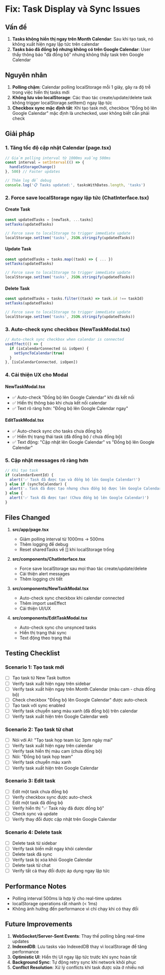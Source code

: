 # Fix: Task Display và Sync Issues

## Vấn đề
1. **Tasks không hiển thị ngay trên Month Calendar**: Sau khi tạo task, nó không xuất hiện ngay lập tức trên calendar
2. **Tasks báo đã đồng bộ nhưng không có trên Google Calendar**: User thấy thông báo "đã đồng bộ" nhưng không thấy task trên Google Calendar

## Nguyên nhân
1. **Polling chậm**: Calendar polling localStorage mỗi 1 giây, gây ra độ trễ trong việc hiển thị tasks mới
2. **Không lưu vào localStorage**: Các thao tác create/update/delete task không trigger localStorage.setItem() ngay lập tức
3. **Checkbox sync mặc định tắt**: Khi tạo task mới, checkbox "Đồng bộ lên Google Calendar" mặc định là unchecked, user không biết cần phải check

## Giải pháp

### 1. Tăng tốc độ cập nhật Calendar (page.tsx)
```typescript
// Giảm polling interval từ 1000ms xuống 500ms
const interval = setInterval(() => {
  handleStorageChange()
}, 500) // Faster updates

// Thêm log để debug
console.log('📋 Tasks updated:', tasksWithDates.length, 'tasks')
```

### 2. Force save localStorage ngay lập tức (ChatInterface.tsx)
#### Create Task
```typescript
const updatedTasks = [newTask, ...tasks]
setTasks(updatedTasks)

// Force save to localStorage to trigger immediate update
localStorage.setItem('tasks', JSON.stringify(updatedTasks))
```

#### Update Task
```typescript
const updatedTasks = tasks.map((task) => { ... })
setTasks(updatedTasks)

// Force save to localStorage to trigger immediate update
localStorage.setItem('tasks', JSON.stringify(updatedTasks))
```

#### Delete Task
```typescript
const updatedTasks = tasks.filter((task) => task.id !== taskId)
setTasks(updatedTasks)

// Force save to localStorage to trigger immediate update
localStorage.setItem('tasks', JSON.stringify(updatedTasks))
```

### 3. Auto-check sync checkbox (NewTaskModal.tsx)
```typescript
// Auto-check sync checkbox when calendar is connected
useEffect(() => {
  if (isCalendarConnected && isOpen) {
    setSyncToCalendar(true)
  }
}, [isCalendarConnected, isOpen])
```

### 4. Cải thiện UX cho Modal

#### NewTaskModal.tsx
- ✅ Auto-check "Đồng bộ lên Google Calendar" khi đã kết nối
- ✅ Hiển thị thông báo khi chưa kết nối calendar
- ✅ Text rõ ràng hơn: "Đồng bộ lên Google Calendar ngay"

#### EditTaskModal.tsx
- ✅ Auto-check sync cho tasks chưa đồng bộ
- ✅ Hiển thị trạng thái task (đã đồng bộ / chưa đồng bộ)
- ✅ Text động: "Cập nhật lên Google Calendar" vs "Đồng bộ lên Google Calendar"

### 5. Cập nhật messages rõ ràng hơn
```typescript
// Khi tạo task
if (calendarEventId) {
  alert('✅ Task đã được tạo và đồng bộ lên Google Calendar!')
} else if (syncToCalendar) {
  alert('⚠️ Task đã được tạo nhưng chưa đồng bộ được lên Google Calendar')
} else {
  alert('✅ Task đã được tạo! (Chưa đồng bộ lên Google Calendar)')
}
```

## Files Changed

1. **src/app/page.tsx**
   - Giảm polling interval từ 1000ms → 500ms
   - Thêm logging để debug
   - Reset sharedTasks về [] khi localStorage trống

2. **src/components/ChatInterface.tsx**
   - Force save localStorage sau mọi thao tác create/update/delete
   - Cải thiện alert messages
   - Thêm logging chi tiết

3. **src/components/NewTaskModal.tsx**
   - Auto-check sync checkbox khi calendar connected
   - Thêm import useEffect
   - Cải thiện UI/UX

4. **src/components/EditTaskModal.tsx**
   - Auto-check sync cho unsynced tasks
   - Hiển thị trạng thái sync
   - Text động theo trạng thái

## Testing Checklist

### Scenario 1: Tạo task mới
- [ ] Tạo task từ New Task button
- [ ] Verify task xuất hiện ngay trên sidebar
- [ ] Verify task xuất hiện ngay trên Month Calendar (màu cam - chưa đồng bộ)
- [ ] Check checkbox "Đồng bộ lên Google Calendar" được auto-check
- [ ] Tạo task với sync enabled
- [ ] Verify task chuyển sang màu xanh (đã đồng bộ) trên calendar
- [ ] Verify task xuất hiện trên Google Calendar web

### Scenario 2: Tạo task từ chat
- [ ] Nói với AI: "Tạo task họp team lúc 3pm ngày mai"
- [ ] Verify task xuất hiện ngay trên calendar
- [ ] Verify task hiển thị màu cam (chưa đồng bộ)
- [ ] Nói: "Đồng bộ task họp team"
- [ ] Verify task chuyển màu xanh
- [ ] Verify task xuất hiện trên Google Calendar

### Scenario 3: Edit task
- [ ] Edit một task chưa đồng bộ
- [ ] Verify checkbox sync được auto-check
- [ ] Edit một task đã đồng bộ
- [ ] Verify hiển thị "✅ Task này đã được đồng bộ"
- [ ] Check sync và update
- [ ] Verify thay đổi được cập nhật trên Google Calendar

### Scenario 4: Delete task
- [ ] Delete task từ sidebar
- [ ] Verify task biến mất ngay khỏi calendar
- [ ] Delete task đã sync
- [ ] Verify task bị xóa khỏi Google Calendar
- [ ] Delete task từ chat
- [ ] Verify tất cả thay đổi được áp dụng ngay lập tức

## Performance Notes

- Polling interval 500ms là hợp lý cho real-time updates
- localStorage operations rất nhanh (< 1ms)
- Không ảnh hưởng đến performance vì chỉ chạy khi có thay đổi

## Future Improvements

1. **WebSocket/Server-Sent Events**: Thay thế polling bằng real-time updates
2. **IndexedDB**: Lưu tasks vào IndexedDB thay vì localStorage để tăng performance
3. **Optimistic UI**: Hiển thị UI ngay lập tức trước khi sync hoàn tất
4. **Background Sync**: Tự động retry sync khi network khôi phục
5. **Conflict Resolution**: Xử lý conflicts khi task được sửa ở nhiều nơi
